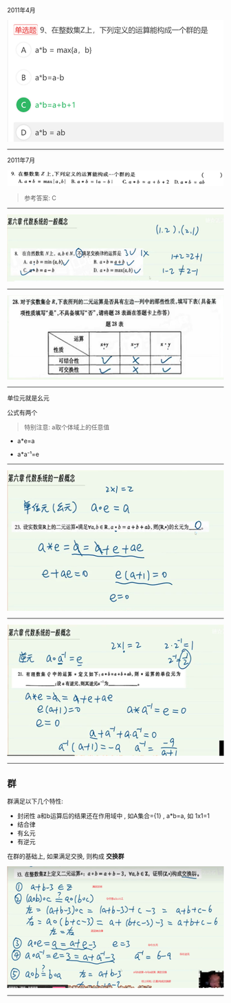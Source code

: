 2011年4月

![image-20240404170628497](../../images/image-20240404170628497.png)

------

2011年7月

![image-20240404193729501](../../images/image-20240404193729501.png)

> 参考答案: C

---

![image-20240405174331282](../../images/image-20240405174331282.png)

>

---

![image-20240405174442630](../../images/image-20240405174442630.png)

---

单位元就是幺元

公式有两个

> 特别注意: a取个体域上的任意值

- a*e=a

- a*a⁻¹=e

---

![image-20240405175221787](../../images/image-20240405175221787.png)

---

![image-20240405175322751](../../images/image-20240405175322751.png)

---

## 群

群满足以下几个特性:

- 封闭性 a和b运算后的结果还在作用域中 , 如A集合={1} , a*b=a, 如 1x1=1
- 结合律
- 有幺元
- 有逆元

在群的基础上, 如果满足交换, 则构成 **交换群**

![image-20240405181057722](../../images/image-20240405181057722.png)

---

